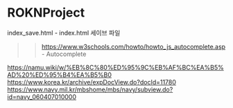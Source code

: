 # ROKNProject

index_save.html - index.html 세이브 파일
>> https://www.w3schools.com/howto/howto_js_autocomplete.asp - Autocomplete 



https://namu.wiki/w/%EB%8C%80%ED%95%9C%EB%AF%BC%EA%B5%AD%20%ED%95%B4%EA%B5%B0
https://www.korea.kr/archive/expDocView.do?docId=11780
https://www.navy.mil.kr/mbshome/mbs/navy/subview.do?id=navy_060407010000
